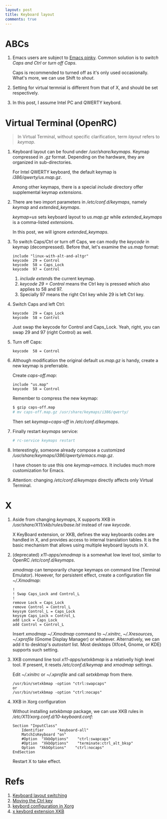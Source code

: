 ```yaml
---
layout: post
title: Keyboard layout
comments: true
---
```


# ABCs

1. Emacs users are subject to [Emacs pinky](https://www.emacswiki.org/emacs/RepeatedStrainInjury). Common solution is to  *switch Caps and Ctrl* or *turn off Caps*.

   Caps is recommended to turned off as it's only used occasionally. What's more, we can use Shift to *shout*.
2. Setting for virtual termnial is different from that of X, and should be set respectively.
3. In this post, I assume Intel PC and QWERTY keybord.

# Virtual Terminal (OpenRC)

> In Virtual Terminal, without specific clarification, term *layout* refers to *keymap*.

1. Keyboard layout can be found under */usr/share/keymaps*. Keymap compressed in *.gz* format. Depending on the hardware, they are organized in sub-directories.

   For Intel QWERTY keyboard, the default keymap is *i386/qwerty/us.map.gz*.

   Among other keymaps, there is a special *include* directory offer supplemental keymap *extensions*.
2. There are two import parameters in */etc/conf.d/keymaps*, namely *keymap* and *extended_keymaps*.

   *keymap=us* sets keyboard layout to *us.map.gz* while *extended_keymaps* is a comma-listed *extension*s.

   In this post, we will ignore *extended_keymaps*.
3. To switch Caps/Ctrl or turn off Caps, we can modiy the *keycode* in keymap (decompressed). Before that, let's examine the *us.map* format:

   ```
   include "linux-with-alt-and-altgr"
   keycode  29 = Control
   keycode  58 = Caps_Lock
   keycode  97 = Control
   ```
   
   1. *include* *extend*s the current keymap.
   2. *keycode 29 = Control* means the Ctrl key is pressed which also applies to 58 and 97.
   3. Specially 97 means the right Ctrl key while 29 is left Ctrl key.
4. Switch Caps and left Ctrl:

   ```
   keycode  29 = Caps_Lock
   keycode  58 = Control
   ```
   
   Just swap the keycode for Control and Caps_Lock. Yeah, right, you can swap 29 and 97 (right Control) as well.
5. Turn off Caps:

   ```
   keycode  58 = Control
   ```

6. Although modification the original default *us.map.gz* is handy, create a new keymap is preferrable.

   Create *caps-off.map*:
   
   ```
   include "us.map"
   keycode  58 = Control
   ```

   Remember to compress the new keymap:

   ```bash
   $ gzip caps-off.map
   # mv caps-off.map.gz /usr/share/keymaps/i386/qwerty/
   ```

   Then set *keymap=caps-off* in */etc/conf.d/keymaps*.
7. Finally restart *keymaps* service:

   ```bash
   # rc-service keymaps restart
   ```

8. Interestingly, someone already compose a customized */usr/share/keymaps/i386/qwerty/emacs.map.gz*.

   I have chosen to use this one *keymap=emacs*. It includes much more customization for Emacs.
9. Attention: changing */etc/conf.d/keymaps* directly affects only Virtual Terminal.

# X

1. Aside from changing *keymap*s, X supports XKB in */usr/share/X11/xkb/rules/base.lst* instead of raw *keycode*.

   X KeyBoard extension, or XKB, defines the way keyboards codes are handled in X, and provides access to internal translation tables. It is the basic mechanism that allows using multiple keyboard layouts in X.
3. (deprecated) *x11-apps/xmodmap* is a somewhat low level tool, similar to OpenRC */etc/conf.d/keymaps*.

   *xmodmap* can temporarily change keymaps on command line (Terminal Emulator). However, for persistent effect,  create a configuration file *~/.Xmodmap*:

   ```
   !
   ! Swap Caps_Lock and Control_L
   !
   remove Lock = Caps_Lock
   remove Control = Control_L
   keysym Control_L = Caps_Lock
   keysym Caps_Lock = Control_L
   add Lock = Caps_Lock
   add Control = Control_L
   ```

   Insert *xmodmap ~/.Xmodmap* command to *~/.xinitrc*,  *~/.Xresources*, *~/.xprofile* (Gnome Display Manager) or whatever. Alternatively, we can add it to desktop's *autostart* list. Most desktops (Xfce4, Gnome, or KDE) supports such setting.
4. XKB command line tool *x11-apps/setxkbmap* is a relativelly high level tool. If present, it resets */etc/conf.d/keymap* and *xmodmap* settings.

   Edit *~/.xinitrc* or *~/.xprofile* and call *setxkbmap* from there.

   ```
   /usr/bin/setxkbmap -option "ctrl:swapcaps"
   or
   /usr/bin/setxkbmap -option "ctrl:nocaps"
   ```

5. XKB in Xorg configuration

   Without installing *setxkbmap* package, we can use XKB rules in */etc/X11/xorg.conf.d/10-keyboard.conf*:

   ```
   Section "InputClass"
	   Identifier      "keyboard-all"
	   MatchIsKeyboard "on"
	   #Option  "XkbOptions"    "ctrl:swapcaps"
	   #Option  "XkbOptions"    "terminate:ctrl_alt_bksp"
	   Option  "XkbOptions"    "ctrl:nocaps"
   EndSection
   ```

   Restart X to take effect.

# Refs

1. [Keyboard layout switching](https://wiki.gentoo.org/wiki/Keyboard_layout_switching)
2. [Moving the Ctrl key](https://www.emacswiki.org/emacs/MovingTheCtrlKey)
3. [keybord configuration in Xorg](https://wiki.archlinux.org/index.php/Keyboard_configuration_in_Xorg)
4. [x keybord extension XKB](https://wiki.archlinux.org/index.php/X_KeyBoard_extension)
